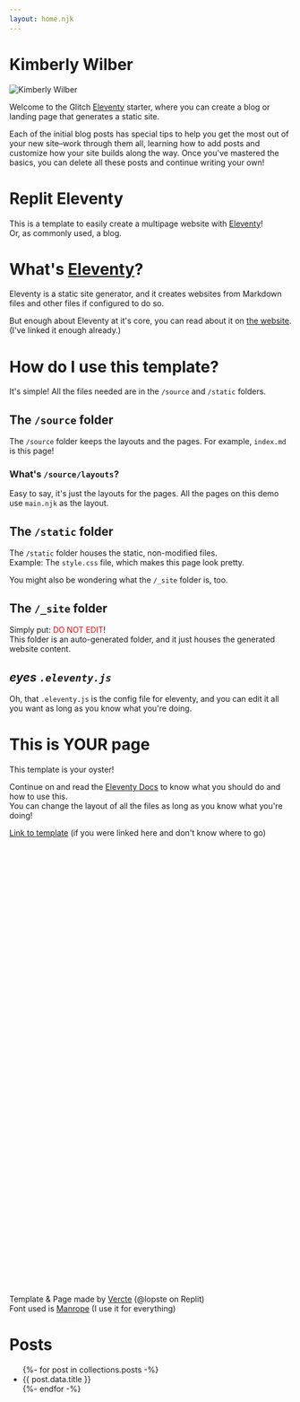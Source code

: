 ```yaml
---
layout: home.njk
---
```


<div class="illo-container">
  <h1 class="title">Kimberly Wilber</h1>
  <img src="/static/kimmy-profile.jpg" srcset="/static/kimmy-profile.jpg 1x, /static/kimmy-profile@2x.jpg 2x" class="illustration" style="align: right" alt="Kimberly Wilber">
</div>

Welcome to the Glitch [Eleventy](https://www.11ty.dev/) starter, where you can create a blog or landing page that generates a static site.

Each of the initial blog posts has special tips to help you get the most out of your new site–work through them all, learning how to add posts and customize how your site builds along the way. Once you've mastered the basics, you can delete all these posts and continue writing your own!

# Replit Eleventy
This is a template to easily create a multipage website with <a href="https://11ty.dev/">Eleventy</a>!   
Or, as commonly used, a blog.

# What's <a href="https://11ty.dev/">Eleventy</a>?
Eleventy is a static site generator, and it creates websites 
from Markdown files and other files if configured to do so.  

But enough about Eleventy at it's core, you can read about it on <a href="https://11ty.dev/">the website</a>. (I've linked it enough already.)

# How do I use this template?
It's simple! All the files needed are in the `/source` and `/static` folders.

## The `/source` folder
The `/source` folder keeps the layouts and the pages.
For example, `index.md` is this page! <!-- Hello viewer! This is correct! -->

### What's `/source/layouts`?
Easy to say, it's just the layouts for the pages. All the pages on this demo use `main.njk` as the layout.

## The `/static` folder
The `/static` folder houses the static, non-modified files.  
Example: The `style.css` file, which makes this page look <span class="pretty">pretty</span>.  

You might also be wondering what the `/_site` folder is, too.

## The `/_site` folder
Simply put: <span style="color: red;">DO NOT EDIT</span>!  
This folder is an auto-generated folder,
and it just houses the generated website content.

## *eyes `.eleventy.js`*
Oh, that `.eleventy.js` is the config file for eleventy, 
and you can edit it all you want
as long as you know what you're doing.  

# This is YOUR page
This template is your oyster!

Continue on and read the <a href="https://11ty.dev/docs/">Eleventy Docs</a>
to know what you should do and how to use this.  
You can change the layout of all the files as long as you know what you're doing!

<a href="https://replit.com/@lopste/Eleventy?v=1">Link to template</a> (if you were linked here and don't know where to go)

<div style="height: 20vh;"></div>

<div id="footer">
  Template & Page made by <a href="https://vercte.net">Vercte</a> (@lopste on Replit) <br>
  Font used is <a href="https://manropefont.com">Manrope</a> (I use it for everything)
</div>

# Posts

<ul>
{%- for post in collections.posts -%}
<li>{{ post.data.title }}</li>
{%- endfor -%}
</ul>
      